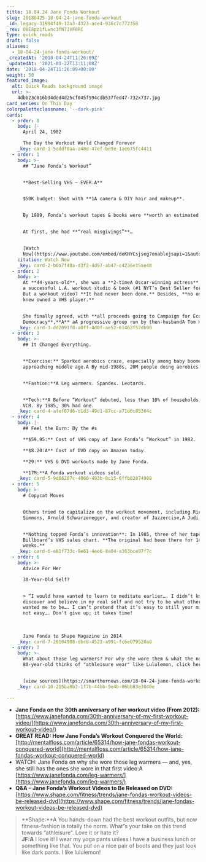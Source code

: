 ```yaml
---
title: 18.04.24 Jane Fonda Workout
slug: 20180425-18-04-24-jane-fonda-workout
_id: legacy-31994f49-12a3-4323-ace4-936c7c772358
_rev: O8E8pz1fLwnc3fN7JVF0RC
type: quick_reads
draft: false
aliases:
  - 18-04-24-jane-fonda-workout/
_createdAt: '2018-04-24T11:26:09Z'
_updatedAt: '2021-03-22T13:11:08Z'
date: '2018-04-24T11:26:09+00:00'
weight: 50
featured_image:
  alt: Quick Reads background image
  url: >-
    4dbb23c016b34ded4d25cf045f994cdb537fed47-732x737.jpg
card_series: On This Day
colorpaletteclassname: '--dark-pink'
cards:
  - order: 0
    body: |-
      April 24, 1982

      The Day the Workout World Changed Forever
    _key: card-1-5cddf0aa-a48d-47ef-be9e-1ae675fc4411
  - order: 1
    body: >-
      ## “Jane Fonda’s Workout”


      **Best-Selling VHS – EVER.A**


      $50K budget: Shot with **1A camera & DIY hair and makeup**.


      By 1989, Fonda’s workout tapes & books were **worth an estimated $35M**.


      At first, she had **“real misgivings”**…


      [Watch
      Now](https://www.youtube.com/embed/deKHYCsjseg?enablejsapi=1&autoplay=1&rel=0)
    citation: Watch Now
    _key: card-2-b0a7f48a-d3f2-4d97-ab47-c4236e15ae48
  - order: 2
    body: >-
      At **44-years-old**, she was a **2-timeA Oscar-winning actress**. She had
      a successful L.A. workout studio & book (#1 NYT’s Best Seller for 2 yrs!).
      But a workout video? **It had never been done.** Besides, **no one she
      knew owned a VHS player.**


      She finally agreed, with **all proceeds going to Campaign for Economic
      Democracy**,**A** aA progressive group run by then-husbandA Tom Hayden.
    _key: card-3-dd2091f0-a0ff-4d0f-ae52-61462f57db90
  - order: 3
    body: >-
      ## It Changed Everything.


      **Exercise:** Sparked aerobics craze, especially among baby boomers
      approaching middle age.A By mid-1980s, 20M people doing aerobics.


      **Fashion:**A Leg warmers. Spandex. Leotards.


      **Tech:**A Before “Workout” debuted, less than 10% of households had a
      VCR. By 1985, 30% had one.
    _key: card-4-afef07d6-d1d3-49d1-87cc-a71d6c85364c
  - order: 4
    body: |-
      ## Feel the Burn: By the #s

      **$59.95:** Cost of VHS copy of Jane Fonda’s “Workout” in 1982.

      **$8.20:A** Cost of DVD copy on Amazon today.

      **29:** VHS & DVD workouts made by Jane Fonda.

      **17M:**A Fonda workout videos sold.
    _key: card-5-9d66207c-4060-493b-8c15-6ffb82874988
  - order: 5
    body: >-
      # Copycat Moves


      Others tried to capitalize on the workout movement, including Richard
      Simmons, Arnold Schwarzenegger, and creator of Jazzercise,A Judi Missett.


      **Nothing topped Fonda’s innovation**: In 1985, three of her tapes topped
      Billboard’s VHS sales chart. **The original had been there for 145
      weeks.**
    _key: card-6-e81f733c-9e61-4ee6-8a04-a363bce97f7c
  - order: 6
    body: >-
      Advice For Her  

      30-Year-Old Self?


      > “I would have wanted to learn to meditate earlier…. I didn’t know how to
      discover and believe in my real self and not try to be what other people
      wanted me to be…. I can’t pretend that it’s easy to still your mind; it’s
      not easy…. Don’t give up; it takes time!  
        
        
        
      Jane Fonda to Shape Magazine in 2014
    _key: card-7-26104908-dbc8-4521-a991-fc6e079520a8
  - order: 7
    body: >-
      What about those leg warmers? For why she wore them & what the now
      80-year-old thinks of "athleisure wear" like Lululemon, click here.


      [view sources](https://smarthernews.com/18-04-24-jane-fonda-workout/)
    _key: card-10-215ba8b3-1f7b-44bb-9e4b-06bb83e3040e

---
```

* **Jane Fonda on the 30th anniversary of her workout video (From 2012):** [https://www.janefonda.com/30th-anniversary-of-my-first-workout-video/](https://www.janefonda.com/30th-anniversary-of-my-first-workout-video/)
* **GREAT READ: How Jane Fonda’s Workout Conquered the World:** [http://mentalfloss.com/article/65314/how-jane-fondas-workout-conquered-world](http://mentalfloss.com/article/65314/how-jane-fondas-workout-conquered-world)
* WATCH: Jane Fonda on why she wore those leg warmers — and, yes, she still has the ones she wore in that first video:A [https://www.janefonda.com/leg-warmers/](https://www.janefonda.com/leg-warmers/)
* **Q&A – Jane Fonda’s Workout Videos to Be Released on DVD:**  
[https://www.shape.com/fitness/trends/jane-fondas-workout-videos-be-released-dvd](https://www.shape.com/fitness/trends/jane-fondas-workout-videos-be-released-dvd)

> **Shape:**A You hands-down had the best workout outfits, but now fitness-fashion is totally the norm. What”s your take on this trend towards “athleisure”. Love it or hate it?  
**JF:A** I love it! I wear my yoga pants unless I have a business lunch or something like that. You put on a nice pair of boots and they just look like dark pants. I like lululemon!